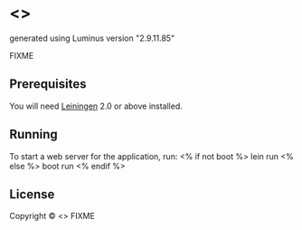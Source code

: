 # <<name>>

generated using Luminus version "2.9.11.85"

FIXME

## Prerequisites

You will need [Leiningen][1] 2.0 or above installed.

[1]: https://github.com/technomancy/leiningen

## Running

To start a web server for the application, run:
<% if not boot %>
    lein run
<% else %>
    boot run
<% endif %>
## License

Copyright © <<year>> FIXME
